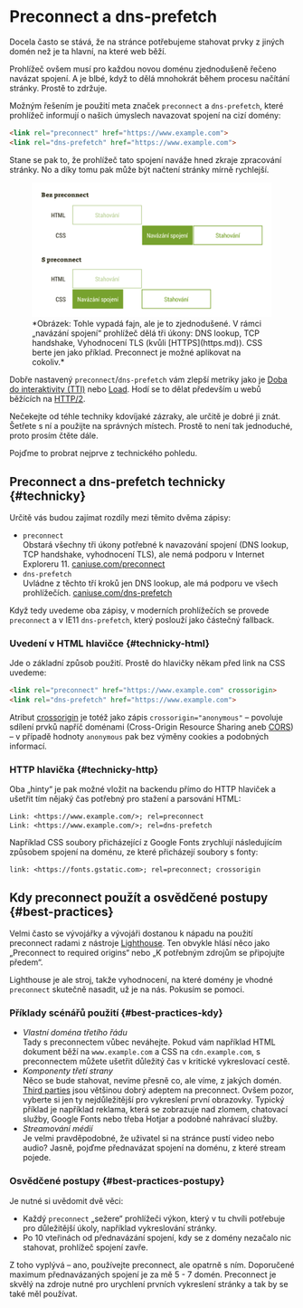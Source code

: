 # Preconnect a dns-prefetch

Docela často se stává, že na stránce potřebujeme stahovat prvky z jiných domén než je ta hlavní, na které web běží.

Prohlížeč ovšem musí pro každou novou doménu zjednodušeně řečeno navázat spojení. A je blbé, když to dělá mnohokrát během procesu načítání stránky. Prostě to zdržuje.

<!-- AdSnippet -->

Možným řešením je použití meta značek `preconnect` a `dns-prefetch`, které prohlížeč informují o našich úmyslech navazovat spojení na cizí domény:

```html
<link rel="preconnect" href="https://www.example.com">
<link rel="dns-prefetch" href="https://www.example.com">
```

Stane se pak to, že prohlížeč tato spojení naváže hned zkraje zpracování stránky. No a díky tomu pak může být načtení stránky mírně rychlejší.

<figure>
<img src="../dist/images/original/preconnect.png" alt="Dopady použití meta značky preconnect">
<figcaption markdown="1">
*Obrázek: Tohle vypadá fajn, ale je to zjednodušené. V rámci „navázání spojení“ prohlížeč dělá tři úkony: DNS lookup, TCP handshake, Vyhodnocení TLS (kvůli [HTTPS](https.md)). CSS berte jen jako příklad. Preconnect je možné aplikovat na cokoliv.*
</figcaption>
</figure>

Dobře nastavený `preconnect`/`dns-prefetch` vám zlepší metriky jako je [Doba do interaktivity (TTI)](metrika-tti.md) nebo [Load](load.md). Hodí se to dělat především u webů běžících na [HTTP/2](http-2.md).

Nečekejte od téhle techniky kdovíjaké zázraky, ale určitě je dobré ji znát. Šetřete s ní a použijte na správných místech. Prostě to není tak jednoduché, proto prosím čtěte dále.

<!-- AdSnippet -->

Pojďme to probrat nejprve z technického pohledu.

## Preconnect a dns-prefetch technicky {#technicky}

Určitě vás budou zajímat rozdíly mezi těmito dvěma zápisy:

* `preconnect`  
Obstará všechny tři úkony potřebné k navazování spojení (DNS lookup, TCP handshake, vyhodnocení TLS), ale nemá podporu v Internet Exploreru 11. [caniuse.com/preconnect](https://caniuse.com/#feat=link-rel-preconnect)
* `dns-prefetch`  
Uvládne z těchto tří kroků jen DNS lookup, ale má podporu ve všech prohlížečích. [caniuse.com/dns-prefetch](https://caniuse.com/#feat=link-rel-dns-prefetch)

Když tedy uvedeme oba zápisy, v moderních prohlížečích se provede `preconnect` a v IE11 `dns-prefetch`, který poslouží jako částečný fallback.

### Uvedení v HTML hlavičce {#technicky-html}

Jde o základní způsob použití. Prostě do hlavičky někam před link na CSS uvedeme:

```html
<link rel="preconnect" href="https://www.example.com" crossorigin>
<link rel="dns-prefetch" href="https://www.example.com">
```

Atribut [crossorigin](https://developer.mozilla.org/en-US/docs/Web/HTML/Attributes/crossorigin) je totéž jako zápis `crossorigin="anonymous"` – povoluje sdílení prvků napříč doménami (Cross-Origin Resource Sharing aneb [CORS](https://developer.mozilla.org/en-US/docs/Web/HTTP/CORS)) – v případě hodnoty `anonymous` pak bez výměny cookies a podobných informací.

### HTTP hlavička  {#technicky-http}

Oba „hinty“ je pak možné vložit na backendu přímo do HTTP hlaviček a ušetřit tím nějaký čas potřebný pro stažení a parsování HTML:

```text
Link: <https://www.example.com/>; rel=preconnect
Link: <https://www.example.com/>; rel=dns-prefetch
```

Například CSS soubory přicházející z Google Fonts zrychlují následujícím způsobem spojení na doménu, ze které přicházejí soubory s fonty:

```text
link: <https://fonts.gstatic.com>; rel=preconnect; crossorigin
```

## Kdy preconnect použít a osvědčené postupy  {#best-practices}

Velmi často se vývojářky a vývojáři dostanou k nápadu na použití preconnect radami z nástroje [Lighthouse](lighthouse.md). Ten obvykle hlásí něco jako „Preconnect to required origins“ nebo „K potřebným zdrojům se připojujte předem“.

Lighthouse je ale stroj, takže vyhodnocení, na které domény je vhodné `preconnect` skutečně nasadit, už je na nás. Pokusím se pomoci.

### Příklady scénářů použití {#best-practices-kdy}

* _Vlastní doména třetího řádu_  
Tady s preconnectem vůbec neváhejte. Pokud vám například HTML dokument běží na `www.example.com` a CSS na `cdn.example.com`, s preconnectem můžete ušetřit důležitý čas v kritické vykreslovací cestě.
* _Komponenty třetí strany_  
Něco se bude stahovat, nevíme přesně co, ale víme, z jakých domén. [Third parties](third-party.md) jsou většinou dobrý adeptem na preconnect. Ovšem pozor, vyberte si jen ty nejdůležitější pro vykreslení první obrazovky. Typický příklad je například reklama, která se zobrazuje nad zlomem, chatovací služby, Google Fonts nebo třeba Hotjar a podobné nahrávací služby.
* _Streamování médií_  
Je velmi pravděpodobné, že uživatel si na stránce pustí video nebo audio? Jasně, pojďme přednavázat spojení na doménu, z které stream pojede.

### Osvědčené postupy  {#best-practices-postupy}

Je nutné si uvědomit dvě věci:

* Každý `preconnect` „sežere“ prohlížeči výkon, který v tu chvíli potřebuje pro důležitější úkoly, například vykreslování stránky.
* Po 10 vteřinách od přednavázání spojení, kdy se z domény nezačalo nic stahovat, prohlížeč spojení zavře.

Z toho vyplývá – ano, používejte preconnect, ale opatrně s ním. Doporučené maximum přednavázaných spojení je za mě 5 - 7 domén. Preconnect je skvělý na zdroje nutné pro urychlení prvních vykreslení stránky a tak by se také měl používat.

<!-- AdSnippet -->
